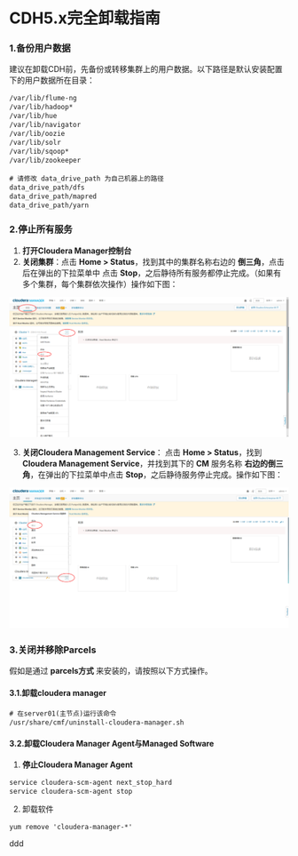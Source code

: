 CDH5.x完全卸载指南
================================================================================
### 1.备份用户数据
建议在卸载CDH前，先备份或转移集群上的用户数据。以下路径是默认安装配置下的用户数据所在目录：
```shell
/var/lib/flume-ng
/var/lib/hadoop*
/var/lib/hue  
/var/lib/navigator
/var/lib/oozie
/var/lib/solr
/var/lib/sqoop*  
/var/lib/zookeeper

# 请修改 data_drive_path 为自己机器上的路径
data_drive_path/dfs
data_drive_path/mapred
data_drive_path/yarn
```

### 2.停止所有服务
1. **打开Cloudera Manager控制台**
2. **关闭集群**：点击 **Home > Status**，找到其中的集群名称右边的 **倒三角**，点击后在弹出的下拉菜单中
点击 **Stop**，之后静待所有服务都停止完成。（如果有多个集群，每个集群依次操作）操作如下图：

  ![关闭集群](img/uninstall1.png)

3. **关闭Cloudera Management Service**：
点击 **Home > Status**，找到 **Cloudera Management Service**，并找到其下的 **CM** 服务名称
**右边的倒三角**，在弹出的下拉菜单中点击 **Stop**，之后静待服务停止完成。操作如下图：

  ![关闭CM](img/uninstall2.png)

### 3.关闭并移除Parcels
假如是通过 **parcels方式** 来安装的，请按照以下方式操作。

#### 3.1.卸载cloudera manager
```shell
# 在server01(主节点)运行该命令
/usr/share/cmf/uninstall-cloudera-manager.sh
```

#### 3.2.卸载Cloudera Manager Agent与Managed Software
1. **停止Cloudera Manager Agent**
```shell
service cloudera-scm-agent next_stop_hard
service cloudera-scm-agent stop
```
2. 卸载软件
```shell
yum remove 'cloudera-manager-*'
```








































ddd
